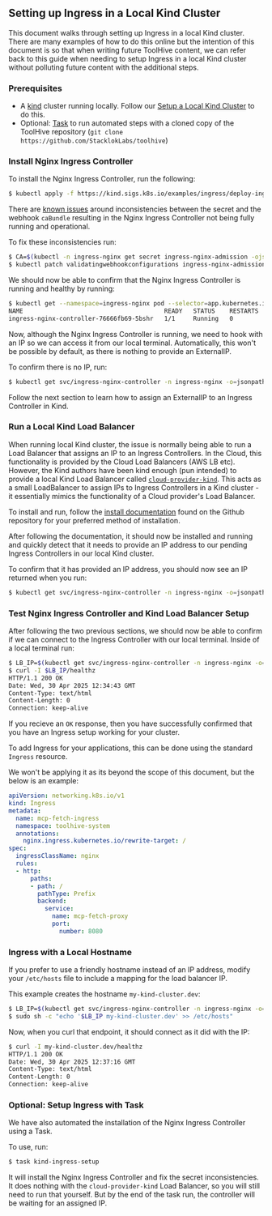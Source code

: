 ## Setting up Ingress in a Local Kind Cluster

This document walks through setting up Ingress in a local Kind cluster. There are many examples of how to do this online but the intention of this document is so that when writing future ToolHive content, we can refer back to this guide when needing to setup Ingress in a local Kind cluster without polluting future content with the additional steps.

### Prerequisites

- A [kind](https://kind.sigs.k8s.io/) cluster running locally. Follow our [Setup a Local Kind Cluster](./setup-kind-cluster.md) to do this.
- Optional: [Task](https://taskfile.dev/installation/) to run automated steps with a cloned copy of the ToolHive repository
  (`git clone https://github.com/StacklokLabs/toolhive`)

### Install Nginx Ingress Controller

To install the Nginx Ingress Controller, run the following:

```bash
$ kubectl apply -f https://kind.sigs.k8s.io/examples/ingress/deploy-ingress-nginx.yaml
```

There are [known issues](https://github.com/kubernetes/ingress-nginx/issues/5968#issuecomment-849772666) around inconsistencies between the secret and the webhook `caBundle` resulting in the Nginx Ingress Controller not being fully running and operational.

To fix these inconsistencies run:

```bash
$ CA=$(kubectl -n ingress-nginx get secret ingress-nginx-admission -ojsonpath='{.data.ca}')
$ kubectl patch validatingwebhookconfigurations ingress-nginx-admission --type='json' --patch='[{"op":"add","path":"/webhooks/0/clientConfig/caBundle","value":"'$CA'"}]'
```

We should now be able to confirm that the Nginx Ingress Controller is running and healthy by running:

```bash
$ kubectl get --namespace=ingress-nginx pod --selector=app.kubernetes.io/instance=ingress-nginx,app.kubernetes.io/component=controller
NAME                                       READY   STATUS    RESTARTS   AGE
ingress-nginx-controller-76666fb69-5bshr   1/1     Running   0          2m41s
```

Now, although the Nginx Ingress Controller is running, we need to hook with an IP so we can access it from our local terminal. Automatically, this won't be possible by default, as there is nothing to provide an ExternalIP.

To confirm there is no IP, run:

```bash
$ kubectl get svc/ingress-nginx-controller -n ingress-nginx -o=jsonpath='{.status.loadBalancer.ingress[0].ip}'
```

Follow the next section to learn how to assign an ExternalIP to an Ingress Controller in Kind.

### Run a Local Kind Load Balancer

When running local Kind cluster, the issue is normally being able to run a Load Balancer that assigns an IP to an Ingress Controllers. In the Cloud, this functionality is provided by the Cloud Load Balancers (AWS LB etc). However, the Kind authors have been kind enough (pun intended) to provide a local Kind Load Balancer called [`cloud-provider-kind`](https://github.com/kubernetes-sigs/cloud-provider-kind). This acts as a small LoadBalancer to assign IPs to Ingress Controllers in a Kind cluster - it essentially mimics the functionality of a Cloud provider's Load Balancer.

To install and run, follow the [install documentation](https://github.com/kubernetes-sigs/cloud-provider-kind?tab=readme-ov-file#install) found on the Github repository for your preferred method of installation.

After following the documentation, it should now be installed and running and quickly detect that it needs to provide an IP address to our pending Ingress Controllers in our local Kind cluster.

To confirm that it has provided an IP address, you should now see an IP returned when you run:

```bash
$ kubectl get svc/ingress-nginx-controller -n ingress-nginx -o=jsonpath='{.status.loadBalancer.ingress[0].ip}'
```

### Test Nginx Ingress Controller and Kind Load Balancer Setup

After following the two previous sections, we should now be able to confirm if we can connect to the Ingress Controller with our local terminal. Inside of a local terminal run:

```bash
$ LB_IP=$(kubectl get svc/ingress-nginx-controller -n ingress-nginx -o=jsonpath='{.status.loadBalancer.ingress[0].ip}')
$ curl -I $LB_IP/healthz
HTTP/1.1 200 OK
Date: Wed, 30 Apr 2025 12:34:43 GMT
Content-Type: text/html
Content-Length: 0
Connection: keep-alive
```

If you recieve an `OK` response, then you have successfully confirmed that you have an Ingress setup working for your cluster. 

To add Ingress for your applications, this can be done using the standard `Ingress` resource.

We won't be applying it as its beyond the scope of this document, but the below is an example:

```yaml
apiVersion: networking.k8s.io/v1
kind: Ingress
metadata:
  name: mcp-fetch-ingress
  namespace: toolhive-system
  annotations:
    nginx.ingress.kubernetes.io/rewrite-target: /
spec:
  ingressClassName: nginx
  rules:
  - http:
      paths:
      - path: /
        pathType: Prefix
        backend:
          service:
            name: mcp-fetch-proxy
            port:
              number: 8080
```

### Ingress with a Local Hostname

If you prefer to use a friendly hostname instead of an IP address, modify your `/etc/hosts` file to include a mapping for the load balancer IP.

This example creates the hostname `my-kind-cluster.dev`:

```bash
$ LB_IP=$(kubectl get svc/ingress-nginx-controller -n ingress-nginx -o=jsonpath='{.status.loadBalancer.ingress[0].ip}')
$ sudo sh -c "echo '$LB_IP my-kind-cluster.dev' >> /etc/hosts"
```

Now, when you curl that endpoint, it should connect as it did with the IP:

```bash
$ curl -I my-kind-cluster.dev/healthz
HTTP/1.1 200 OK
Date: Wed, 30 Apr 2025 12:37:16 GMT
Content-Type: text/html
Content-Length: 0
Connection: keep-alive
```

### Optional: Setup Ingress with Task

We have also automated the installation of the Nginx Ingress Controller using a Task. 

To use, run:

```bash
$ task kind-ingress-setup
```

It will install the Nginx Ingress Controller and fix the secret inconsistencies. It does nothing with the `cloud-provider-kind` Load Balancer, so you will still need to run that yourself. But by the end of the task run, the controller will be waiting for an assigned IP.